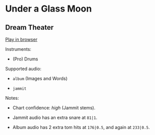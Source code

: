 # Under a Glass Moon

## Dream Theater


[Play in browser](http://pages.cs.wisc.edu/~tolly/customs/dream-theater/under-a-glass-moon)

Instruments:

  * (Pro) Drums

Supported audio:

  * `album` (Images and Words)

  * `jammit`

Notes:

  * Chart confidence: *high* (Jammit stems).

  * Jammit audio has an extra snare at `81|1`.

  * Album audio has 2 extra tom hits at `176|0.5`, and again at `233|0.5`.


